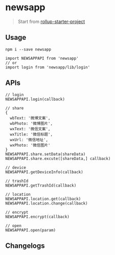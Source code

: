 # newsapp

> Start from [rollup-starter-project](https://github.com/rollup/rollup-starter-project)

## Usage

```
npm i --save newsapp

import NEWSAPPAPI from 'newsapp'
// or
import login from 'newsapp/lib/login'
```
## APIs
```
// login
NEWSAPPAPI.login(callback)

// share
{
  wbText: '微博文案',
  wbPhoto: '微博图片',
  wxText: '微信文案',
  wxTitle: '微信标题',
  wxUrl: '微信地址',
  wxPhoto: '微信图片'
}
NEWSAPPAPI.share.setData(shareData)
NEWSAPPAPI.share.excute([shareData,] callback)

// device
NEWSAPPAPI.getDeviceInfo(callback)

// trashId
NEWSAPPAPI.getTrashId(callback)

// location
NEWSAPPAPI.location.get(callback)
NEWSAPPAPI.location.change(callback)

// encrypt
NEWSAPPAPI.encrypt(callback)

// open
NEWSAPPAPI.open(param)

```

## Changelogs
